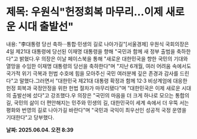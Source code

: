 # **제목: 우원식"헌정회복 마무리…이제 새로운 시대 출발선"**

  내용: "李대통령 당선 축하···통합·민생의 길로 나아가길"[서울경제] 우원식 국회의장은 4일 제21대 대통령에 당선된 이재명 대통령을 향해 "국민과 함께 새 정부 출범을 축하한다"고 밝혔다.우 의장은 이날 페이스북을 통해 "새로운 대한민국을 향한 국민의 기대와 열망을 수임한 이재명 대통령의 당선을 축하한다"며 "지난 6개월, 여러 어려움 속에서도 국가적 위기 극복과 헌법 수호에 힘을 모아주신 국민 여러분께 깊은 존경과 감사를 드린다"고 말했다.그러면서 "대한민국 제21대 대통령 확정과 함께 12·3 비상계엄에 대응한 헌정 회복과 국정안정을 위한 헌법 절차가 마무리됐다"며 "대한민국은 이제 새로운 시대의 출발선에 섰다"고 강조했다.우 의장은 "국민의 마음을 더 크게 하나로 모으는 통합의 길, 국민의 삶이 더 편안해지는 민주와 민생의 길, 대한민국이 세계 속에서 더 우뚝 서는 평화와 번영의 길로 나아가길 바란다"며 "국민과 국익이 최우선인 성공적 국정 운영을 기대한다"고 당부했다.

  **날짜: 2025.06.04. 오전 8:39**